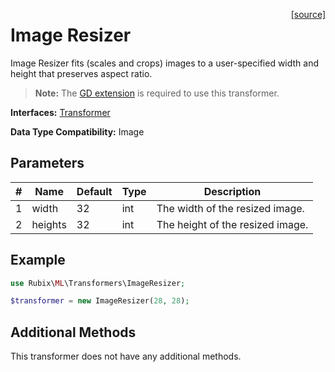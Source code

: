<span style="float:right;"><a href="https://github.com/RubixML/ML/blob/master/src/Transformers/ImageResizer.php">[source]</a></span>

# Image Resizer
Image Resizer fits (scales and crops) images to a user-specified width and height that preserves aspect ratio.

> **Note:** The [GD extension](https://php.net/manual/en/book.image.php) is required to use this transformer.

**Interfaces:** [Transformer](api.md#transformer)

**Data Type Compatibility:** Image

## Parameters
| # | Name | Default | Type | Description |
|---|---|---|---|---|
| 1 | width | 32 | int | The width of the resized image. |
| 2 | heights | 32 | int | The height of the resized image. |

## Example
```php
use Rubix\ML\Transformers\ImageResizer;

$transformer = new ImageResizer(28, 28);
```

## Additional Methods
This transformer does not have any additional methods.
